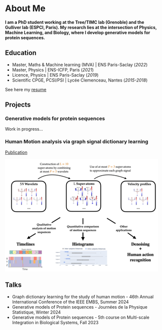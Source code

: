 # About Me

#### I am a PhD student working at the Tree/TIMC lab (Grenoble) and the Gulliver lab (ESPCI, Paris). My research lies at the intersection of Physics, Machine Learning, and Biology, where I develop generative models for protein sequences.

## Education							       		
- Master, Maths & Machine learning (MVA)	| ENS Paris-Saclay (_2022_)	 			        		
- Master, Physics | ENS-ICFP, Paris (_2021_)
- Licence, Physics | ENS Paris-Saclay (_2019_)
- Scientific CPGE, PCSI/PSI | Lycée Clemenceau, Nantes (_2015-2018_)

See here my [resume](assets/pdf/CV_CHAUVEAU.pdf)

## Projects
### Generative models for protein sequences

Work in progress...

### Human Motion analysis via graph signal dictionary learning
[Publication](assets/pdf/EMBC2024_ext.pdf)

![Human motion analysis](/assets/img/Human_motion_analysis_VisualAbstract.png)

## Talks
- Graph dictionary learning for the study of human motion - 46th Annual International Conference of the IEEE EMBS, Summer 2024
- Generative models of Protein sequences - Journées de la Physique Statistique, Winter 2024
- Generative models of Protein sequences - 5th course on Multi-scale Integration in Biological Systems, Fall 2023




